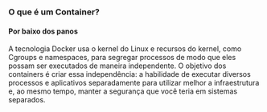 ### O que é um Container?

#### Por baixo dos panos

A tecnologia Docker usa o kernel do Linux e recursos do kernel, como Cgroups e namespaces,
para segregar processos de modo que eles possam ser executados de maneira independente. O
objetivo dos containers é criar essa independência: a habilidade de executar diversos 
processos e aplicativos separadamente para utilizar melhor a infraestrutura e, ao mesmo
tempo, manter a segurança que você teria em sistemas separados.